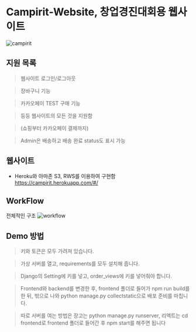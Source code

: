 # Campirit-Website, 창업경진대회용 웹사이트
![campirit](https://user-images.githubusercontent.com/65525866/126346191-657cb695-0326-4aa7-9f3b-beb61bca70a4.png)

## 지원 목록
>웹사이트 로그인/로그아웃

>장바구니 기능

>카카오페이 TEST 구매 기능

>등등 웹사이트의 모든 것을 지원함

>(쇼핑부터 카카오페이 결제까지)

>Admin은 배송하고 배송 완료 status도 표시 가능

## 웹사이트

- Heroku와 아마존 S3, RWS를 이용하여 구현함
https://campirit.herokuapp.com/#/

## WorkFlow
전체적인 구조
![workflow](https://user-images.githubusercontent.com/65525866/126345987-95750699-efb5-4430-ac33-4bdc3b11dba9.png)

## Demo 방법
> 키와 토큰은 모두 가려져 있습니다.

> 가상 서버를 열고, requirements를 모두 설치해 줍니다.

> Django의 Setting에 키를 넣고, order_views에 키를 넣어줘야 합니다.

> Frontend와 backend를 변경한 후, frontend 폴더로 들어가 npm run build를 한 뒤, 밖으로 나와 python manage.py collectstatic으로 배포 준비를 마칩니다.

> 따로 서버를 여는 방법은 장고는 python manage.py runserver, 리액트는 cd frontend로 frontend 폴더로 들어간 후 npm start를 해주면 됩니다
